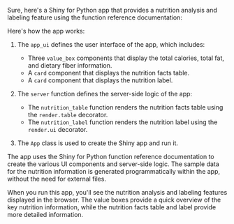 Sure, here's a Shiny for Python app that provides a nutrition analysis and labeling feature using the function reference documentation:



Here's how the app works:

1. The `app_ui` defines the user interface of the app, which includes:
   - Three `value_box` components that display the total calories, total fat, and dietary fiber information.
   - A `card` component that displays the nutrition facts table.
   - A `card` component that displays the nutrition label.

2. The `server` function defines the server-side logic of the app:
   - The `nutrition_table` function renders the nutrition facts table using the `render.table` decorator.
   - The `nutrition_label` function renders the nutrition label using the `render.ui` decorator.

3. The `App` class is used to create the Shiny app and run it.

The app uses the Shiny for Python function reference documentation to create the various UI components and server-side logic. The sample data for the nutrition information is generated programmatically within the app, without the need for external files.

When you run this app, you'll see the nutrition analysis and labeling features displayed in the browser. The value boxes provide a quick overview of the key nutrition information, while the nutrition facts table and label provide more detailed information.